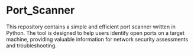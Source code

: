 # Port_Scanner
This repository contains a simple and efficient port scanner written in Python. The tool is designed to help users identify open ports on a target machine, providing valuable information for network security assessments and troubleshooting.
